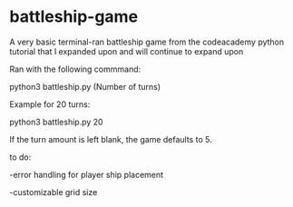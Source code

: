 # battleship-game
A very basic terminal-ran battleship game from the codeacademy python tutorial that I expanded upon and will continue to expand upon

Ran with the following commmand: 

python3 battleship.py (Number of turns)

Example for 20 turns:

python3 battleship.py 20

If the turn amount is left blank, the game defaults to 5.

to do: 

  -error handling for player ship placement
 
  -customizable grid size
